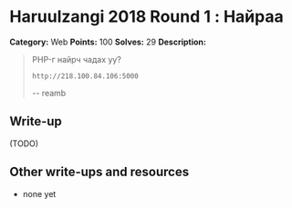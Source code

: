 # Haruulzangi 2018 Round 1 : Найраа

**Category:** Web
**Points:** 100
**Solves:** 29
**Description:**

>PHP-г найрч чадах уу?
>
>`http://218.100.84.106:5000`
>
>--
>reamb



## Write-up

(TODO)

## Other write-ups and resources

* none yet
